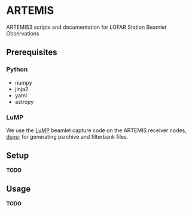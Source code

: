 # ARTEMIS

ARTEMIS3 scripts and documentation for LOFAR Station Beamlet Observations

## Prerequisites

### Python

* numpy
* jinja2
* yaml
* astropy

### LuMP

We use the [LuMP](https://github.com/AHorneffer/lump-lofar-und-mpifr-pulsare/) beamlet capture code on the ARTEMIS receiver nodes, [dspsr](http://dspsr.sourceforge.net/) for generating psrchive and filterbank files.

## Setup

**TODO**

## Usage

**TODO**
